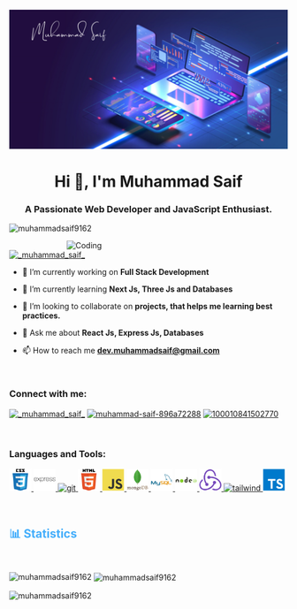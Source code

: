 ![logo](https://github.com/muhammadsaif9162/muhammadsaif9162/blob/main/Muhammad%20Saif%20(1).png)
<h1 align="center">Hi 👋, I'm Muhammad Saif</h1>
<h3 align="center">A Passionate Web Developer and JavaScript Enthusiast.</h3>

<p align="left"> <img src="https://komarev.com/ghpvc/?username=muhammadsaif9162&label=Profile%20views&color=0e75b6&style=flat" alt="muhammadsaif9162" /> </p>

<img align="right" alt="Coding" width="400" src="https://camo.githubusercontent.com/c1dcb74cc1c1835b1d716f5051499a2814c683c806b15f04b0eba492863703e9/68747470733a2f2f63646e2e6472696262626c652e636f6d2f75736572732f3733303730332f73637265656e73686f74732f363538313234332f6176656e746f2e676966">

<p align="left"> <a href="https://twitter.com/_muhammad_saif_" target="blank"><img src="https://img.shields.io/twitter/follow/_muhammad_saif_?logo=twitter&style=for-the-badge" alt="_muhammad_saif_" /></a> </p>

- 🔭 I’m currently working on **Full Stack Development**

- 🌱 I’m currently learning **Next Js, Three Js and Databases**

- 👯 I’m looking to collaborate on **projects, that helps me learning best practices.**

- 💬 Ask me about **React Js, Express Js, Databases**

- 📫 How to reach me **dev.muhammadsaif@gmail.com**
<br/>
<h3 align="left">Connect with me:</h3>
<p align="left">
<a href="https://twitter.com/_muhammad_saif_" target="blank"><img align="center" src="https://raw.githubusercontent.com/rahuldkjain/github-profile-readme-generator/master/src/images/icons/Social/twitter.svg" alt="_muhammad_saif_" height="30" width="40" /></a>
<a href="https://linkedin.com/in/muhammad-saif-896a72288" target="blank"><img align="center" src="https://raw.githubusercontent.com/rahuldkjain/github-profile-readme-generator/master/src/images/icons/Social/linked-in-alt.svg" alt="muhammad-saif-896a72288" height="30" width="40" /></a>
<a href="https://fb.com/100010841502770" target="blank"><img align="center" src="https://raw.githubusercontent.com/rahuldkjain/github-profile-readme-generator/master/src/images/icons/Social/facebook.svg" alt="100010841502770" height="30" width="40" /></a>
</p>
<br/>
<h3 align="left">Languages and Tools:</h3>
<p align="left"> <a href="https://www.w3schools.com/css/" target="_blank" rel="noreferrer"> <img src="https://raw.githubusercontent.com/devicons/devicon/master/icons/css3/css3-original-wordmark.svg" alt="css3" width="40" height="40"/> </a> <a href="https://expressjs.com" target="_blank" rel="noreferrer"> <img src="https://raw.githubusercontent.com/devicons/devicon/master/icons/express/express-original-wordmark.svg" alt="express" width="40" height="40"/> </a> <a href="https://git-scm.com/" target="_blank" rel="noreferrer"> <img src="https://www.vectorlogo.zone/logos/git-scm/git-scm-icon.svg" alt="git" width="40" height="40"/> </a> <a href="https://www.w3.org/html/" target="_blank" rel="noreferrer"> <img src="https://raw.githubusercontent.com/devicons/devicon/master/icons/html5/html5-original-wordmark.svg" alt="html5" width="40" height="40"/> </a> <a href="https://developer.mozilla.org/en-US/docs/Web/JavaScript" target="_blank" rel="noreferrer"> <img src="https://raw.githubusercontent.com/devicons/devicon/master/icons/javascript/javascript-original.svg" alt="javascript" width="40" height="40"/> </a> <a href="https://www.mongodb.com/" target="_blank" rel="noreferrer"> <img src="https://raw.githubusercontent.com/devicons/devicon/master/icons/mongodb/mongodb-original-wordmark.svg" alt="mongodb" width="40" height="40"/> </a> <a href="https://www.mysql.com/" target="_blank" rel="noreferrer"> <img src="https://raw.githubusercontent.com/devicons/devicon/master/icons/mysql/mysql-original-wordmark.svg" alt="mysql" width="40" height="40"/> </a> <a href="https://nodejs.org" target="_blank" rel="noreferrer"> <img src="https://raw.githubusercontent.com/devicons/devicon/master/icons/nodejs/nodejs-original-wordmark.svg" alt="nodejs" width="40" height="40"/> </a> <a href="https://reactjs.org/" target="_blank" rel="noreferrer"> <img src="https://raw.githubusercontent.com/devicons/devicon/master/icons/redux/redux-original.svg" alt="redux" width="40" height="40"/> </a> <a href="https://tailwindcss.com/" target="_blank" rel="noreferrer"> <img src="https://www.vectorlogo.zone/logos/tailwindcss/tailwindcss-icon.svg" alt="tailwind" width="40" height="40"/> </a> <a href="https://www.typescriptlang.org/" target="_blank" rel="noreferrer"> <img src="https://raw.githubusercontent.com/devicons/devicon/master/icons/typescript/typescript-original.svg" alt="typescript" width="40" height="40"/> </a> </p>
<br/>
<h2 style="color: #44AEFB">📊 Statistics</h2>
<br/>
<p><img align="left" src="https://github-readme-stats.vercel.app/api/top-langs?username=muhammadsaif9162&show_icons=true&locale=en&layout=compact" alt="muhammadsaif9162" /></p>

<p>&nbsp;<img align="center" src="https://github-readme-stats.vercel.app/api?username=muhammadsaif9162&show_icons=true&locale=en" alt="muhammadsaif9162" /></p>

<p><img align="center" src="https://github-readme-streak-stats.herokuapp.com/?user=muhammadsaif9162&" alt="muhammadsaif9162" /></p>
